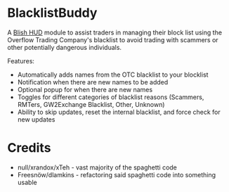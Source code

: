 # BlacklistBuddy
A [Blish HUD](https://blishhud.com/) module to assist traders in managing their block list using the Overflow Trading Company's blacklist to avoid trading with scammers or other potentially dangerous individuals.

Features:
* Automatically adds names from the OTC blacklist to your blocklist
* Notification when there are new names to be added
* Optional popup for when there are new names
* Toggles for different categories of blacklist reasons (Scammers, RMTers, GW2Exchange Blacklist, Other, Unknown)
* Ability to skip updates, reset the internal blacklist, and force check for new updates









# Credits
* null/xrandox/xTeh - vast majority of the spaghetti code
* Freesnöw/dlamkins - refactoring said spaghetti code into something usable 
